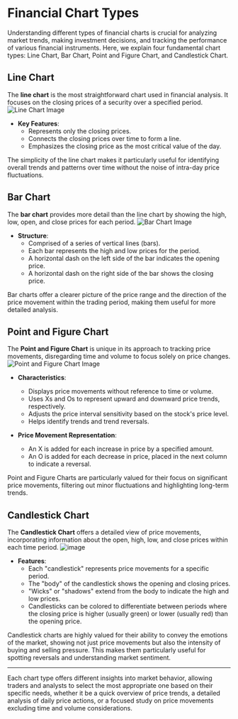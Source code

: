 # Financial Chart Types

Understanding different types of financial charts is crucial for analyzing market trends, making investment decisions, and tracking the performance of various financial instruments. Here, we explain four fundamental chart types: Line Chart, Bar Chart, Point and Figure Chart, and Candlestick Chart.

## Line Chart

The **line chart** is the most straightforward chart used in financial analysis. It focuses on the closing prices of a security over a specified period.
![Line Chart Image](https://github.com/Collegehive/Notes/assets/159722383/f66c8e02-6e13-4c83-a047-aae88f428b6a)

- **Key Features**:
    - Represents only the closing prices.
    - Connects the closing prices over time to form a line.
    - Emphasizes the closing price as the most critical value of the day.

The simplicity of the line chart makes it particularly useful for identifying overall trends and patterns over time without the noise of intra-day price fluctuations.

## Bar Chart

The **bar chart** provides more detail than the line chart by showing the high, low, open, and close prices for each period.
![Bar Chart Image](https://github.com/Collegehive/Notes/assets/159722383/aefe884d-2a20-49ce-884b-d2c2710bdd8d)

- **Structure**:
    - Comprised of a series of vertical lines (bars).
    - Each bar represents the high and low prices for the period.
    - A horizontal dash on the left side of the bar indicates the opening price.
    - A horizontal dash on the right side of the bar shows the closing price.

Bar charts offer a clearer picture of the price range and the direction of the price movement within the trading period, making them useful for more detailed analysis.

## Point and Figure Chart

The **Point and Figure Chart** is unique in its approach to tracking price movements, disregarding time and volume to focus solely on price changes.
![Point and Figure Chart Image](https://github.com/Collegehive/Notes/assets/159722383/c03fac5f-331a-4d17-bfd5-ab0e62c23efd)

- **Characteristics**:
    - Displays price movements without reference to time or volume.
    - Uses Xs and Os to represent upward and downward price trends, respectively.
    - Adjusts the price interval sensitivity based on the stock's price level.
    - Helps identify trends and trend reversals.

- **Price Movement Representation**:
    - An X is added for each increase in price by a specified amount.
    - An O is added for each decrease in price, placed in the next column to indicate a reversal.

Point and Figure Charts are particularly valued for their focus on significant price movements, filtering out minor fluctuations and highlighting long-term trends.

## Candlestick Chart

The **Candlestick Chart** offers a detailed view of price movements, incorporating information about the open, high, low, and close prices within each time period.
![image](https://github.com/Collegehive/Notes/assets/159722383/755a79d1-0785-4e68-af2f-81c6b2a1339e)

- **Features**:
    - Each "candlestick" represents price movements for a specific period.
    - The "body" of the candlestick shows the opening and closing prices.
    - "Wicks" or "shadows" extend from the body to indicate the high and low prices.
    - Candlesticks can be colored to differentiate between periods where the closing price is higher (usually green) or lower (usually red) than the opening price.

Candlestick charts are highly valued for their ability to convey the emotions of the market, showing not just price movements but also the intensity of buying and selling pressure. This makes them particularly useful for spotting reversals and understanding market sentiment.

---

Each chart type offers different insights into market behavior, allowing traders and analysts to select the most appropriate one based on their specific needs, whether it be a quick overview of price trends, a detailed analysis of daily price actions, or a focused study on price movements excluding time and volume considerations.
